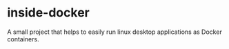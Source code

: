 # inside-docker
A small project that helps to easily run linux desktop applications as Docker containers.
